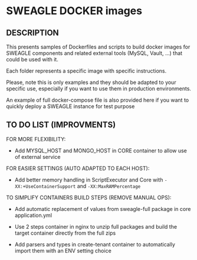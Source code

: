 # SWEAGLE DOCKER images

## DESCRIPTION

This presents samples of Dockerfiles and scripts to build docker images for SWEAGLE components and related external tools (MySQL, Vault, ...) that could be used with it.

Each folder represents a specific image with specific instructions.

Please, note this is only examples and they should be adapted to your specific use, especially if you want to use them in production environments.

An example of full docker-compose file is also provided here if you want to quickly deploy a SWEAGLE instance for test purpose


## TO DO LIST (IMPROVMENTS)

FOR MORE FLEXIBILITY:

- Add MYSQL_HOST and MONGO_HOST in CORE container to allow use of external service

FOR EASIER SETTINGS (AUTO ADAPTED TO EACH HOST):

- Add better memory handling in ScriptExecutor and Core with `-XX:+UseContainerSupport` and `-XX:MaxRAMPercentage`

TO SIMPLIFY CONTAINERS BUILD STEPS (REMOVE MANUAL OPS):

- Add automatic replacement of values from sweagle-full package in core application.yml

- Use 2 steps container in nginx to unzip full packages and build the target container directly from the full zips

- Add parsers and types in create-tenant container to automatically import them with an ENV setting choice
